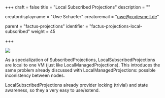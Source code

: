 +++
draft = false
title = "Local Subscribed Projections"
description = ""


creatordisplayname = "Uwe Schaefer"
creatoremail = "uwe@codesmell.de"


parent = "factus-projections"
identifier = "factus-projections-local-subscribed"
weight = 45

+++

![](../ph_ls.png)

As a specialization of SubscribedProjections, LocalSubscribedProjections are local to one VM (just like LocalManagedProjections).
This introduces the same problem already discussed with LocalManagedProjections: possible inconistency between nodes.

LocalSubscribedProjections already provider locking (trivial) and state awareness, so they a very easy to use/extend. 
